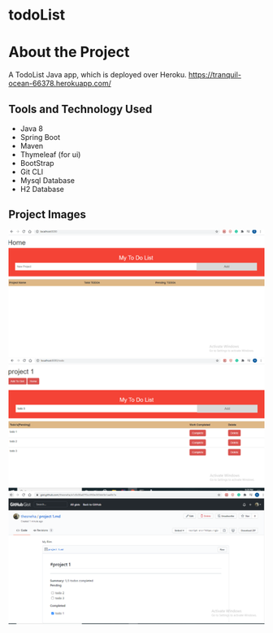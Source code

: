 # todoList

# About the Project

A TodoList Java app, which is deployed over Heroku. 
https://tranquil-ocean-66378.herokuapp.com/



## Tools and Technology Used
   - Java 8
   - Spring Boot
   - Maven
   - Thymeleaf (for ui)
   - BootStrap
   - Git CLI
   - Mysql Database
   - H2 Database
   

## Project Images
![](ProjectImages/homePage.png)
![](ProjectImages/todo%20added%20page.png)
![](ProjectImages/project%20summary%20as%20gist.png)
